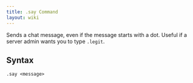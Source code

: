 ```yaml
---
title: .say Command
layout: wiki
---
```

Sends a chat message, even if the message starts with a dot. Useful if a server admin wants you to type `.legit`.

## Syntax
`.say <message>`
